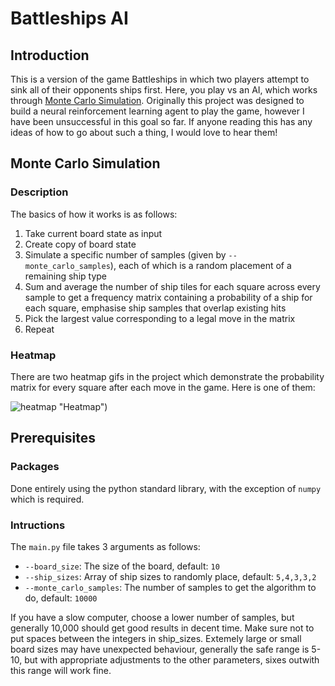 # Battleships AI

## Introduction

This is a version of the game Battleships in which two players attempt to sink all of their opponents ships first. 
Here, you play vs an AI, which works through [Monte Carlo Simulation](https://en.wikipedia.org/wiki/Monte_Carlo_method). 
Originally this project was designed to build a neural reinforcement learning agent to play the game, however I have been
unsuccessful in this goal so far. If anyone reading this has any ideas of how to go about such a thing, I would love to hear them!

## Monte Carlo Simulation

### Description

The basics of how it works is as follows:

1. Take current board state as input
2. Create copy of board state
3. Simulate a specific number of samples (given by `--monte_carlo_samples`), each of which is a random placement of a remaining ship type
4. Sum and average the number of ship tiles for each square across every sample to get a frequency matrix containing a probability of a ship for each square, emphasise ship samples that overlap existing hits
5. Pick the largest value corresponding to a legal move in the matrix
6. Repeat

### Heatmap

There are two heatmap gifs in the project which demonstrate the probability matrix for every square after each move in the game. Here is one of them:

![heatmap](https://github.com/DataSnaek/battleships_ai/blob/master/heatmap_gifs/battleships_2.gif) "Heatmap")

## Prerequisites

### Packages

Done entirely using the python standard library, with the exception of `numpy` which is required.

### Intructions

The `main.py` file takes 3 arguments as follows:

* `--board_size`: The size of the board, default: `10`
* `--ship_sizes`: Array of ship sizes to randomly place, default: `5,4,3,3,2`
* `--monte_carlo_samples`: The number of samples to get the algorithm to do, default: `10000`

If you have a slow computer, choose a lower number of samples, but generally 10,000 should get good results in decent time. 
Make sure not to put spaces between the integers in ship_sizes. 
Extemely large or small board sizes may have unexpected behaviour, generally the safe range is 5-10, but with appropriate adjustments to the other parameters, sixes outwith this range will work fine.